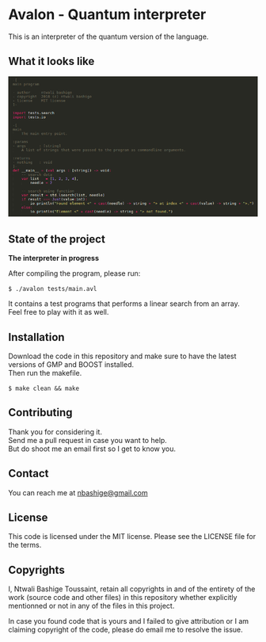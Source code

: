 # Avalon - Quantum interpreter

This is an interpreter of the quantum version of the language. 

## What it looks like

![Avalon sample program in my editor](images/main.avl.png "Avalon program in Sublime Text")

## State of the project

**The interpreter in progress**  

After compiling the program, please run:
```shell
$ ./avalon tests/main.avl
```

It contains a test programs that performs a linear search from an array.  
Feel free to play with it as well.

## Installation

Download the code in this repository and make sure to have the latest versions of GMP and BOOST installed.  
Then run the makefile.  
```shell
$ make clean && make
```

## Contributing

Thank you for considering it.  
Send me a pull request in case you want to help.  
But do shoot me an email first so I get to know you.

## Contact

You can reach me at <a href="mailto:nbashige@gmail.com">nbashige@gmail.com</a>

## License

This code is licensed under the MIT license. Please see the LICENSE file for the terms.

## Copyrights

I, Ntwali Bashige Toussaint, retain all copyrights in and of the entirety of the work (source code and other files) in this repository whether explicitly mentionned or not in any of the files in this project.

In case you found code that is yours and I failed to give attribution or I am claiming copyright of the code, please do email me to resolve the issue.


